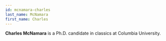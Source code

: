 ```yaml
---
id: mcnamara-charles
last_name: McNamara
first_name: Charles
---
```

**Charles McNamara** is a Ph.D. candidate in classics at Columbia University.